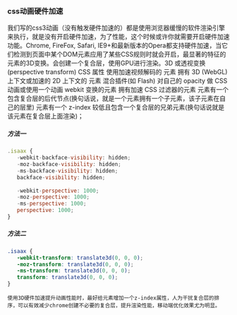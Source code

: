 ### css动画硬件加速

我们写的css3动画（没有触发硬件加速的）都是使用浏览器缓慢的软件渲染引擎来执行，就是没有开启硬件加速，为了性能，这个时候或许你就需要开启硬件加速功能。Chrome, FireFox, Safari, IE9+和最新版本的Opera都支持硬件加速，当它们检测到页面中某个DOM元素应用了某些CSS规则时就会开启，最显著的特征的元素的3D变换。会创建一个复合层，使用GPU进行渲染。3D 或透视变换(perspective transform) CSS 属性 使用加速视频解码的 元素 拥有 3D (WebGL) 上下文或加速的 2D 上下文的 元素 混合插件(如 Flash) 对自己的 opacity 做 CSS 动画或使用一个动画 webkit 变换的元素 拥有加速 CSS 过滤器的元素 元素有一个包含复合层的后代节点(换句话说，就是一个元素拥有一个子元素，该子元素在自己的层里) 元素有一个 z-index 较低且包含一个复合层的兄弟元素(换句话说就是该元素在复合层上面渲染)；

##### 方法一

```js
.isaax {
   -webkit-backface-visibility: hidden;
   -moz-backface-visibility: hidden;
   -ms-backface-visibility: hidden;
   backface-visibility: hidden;
 
   -webkit-perspective: 1000;
   -moz-perspective: 1000;
   -ms-perspective: 1000;
   perspective: 1000;
}
```

##### 方法二

```css
.isaax {
   -webkit-transform: translate3d(0, 0, 0);
   -moz-transform: translate3d(0, 0, 0);
   -ms-transform: translate3d(0, 0, 0);
   transform: translate3d(0, 0, 0);
}
```

```
使用3D硬件加速提升动画性能时，最好给元素增加一个z-index属性，人为干扰复合层的排序，可以有效减少chrome创建不必要的复合层，提升渲染性能，移动端优化效果尤为明显。
```

### 